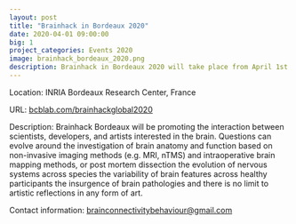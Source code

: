 ```yaml
---
layout: post
title: "Brainhack in Bordeaux 2020"
date: 2020-04-01 09:00:00
big: 1
project_categories: Events 2020
image: brainhack_bordeaux_2020.png
description: Brainhack in Bordeaux 2020 will take place from April 1st to 3rd 2020 at INRIA Bordeaux Research Center.
---
```


Location: INRIA Bordeaux Research Center, France

URL: [bcblab.com/brainhackglobal2020](http://www.bcblab.com/BCB/Events/Entries/2020/4/1_BrainHack_in_Bordeaux__the_functional_architecture_of_the_brain.html)

Description: Brainhack Bordeaux will be promoting the interaction between scientists,
developers, and artists interested in the brain. Questions can evolve around the 
investigation of brain anatomy and function based on non-invasive imaging methods (e.g. MRI, nTMS) 
and intraoperative brain mapping methods, or post mortem dissection the evolution of nervous systems 
across species the variability of brain features across healthy participants the insurgence of 
brain pathologies and there is no limit to artistic reflections in any form of art.

Contact information: brainconnectivitybehaviour@gmail.com
